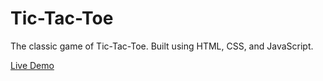 # Tic-Tac-Toe

The classic game of Tic-Tac-Toe.
Built using HTML, CSS, and JavaScript.

[Live Demo](https://fau446.github.io/tic-tac-toe-js/)
